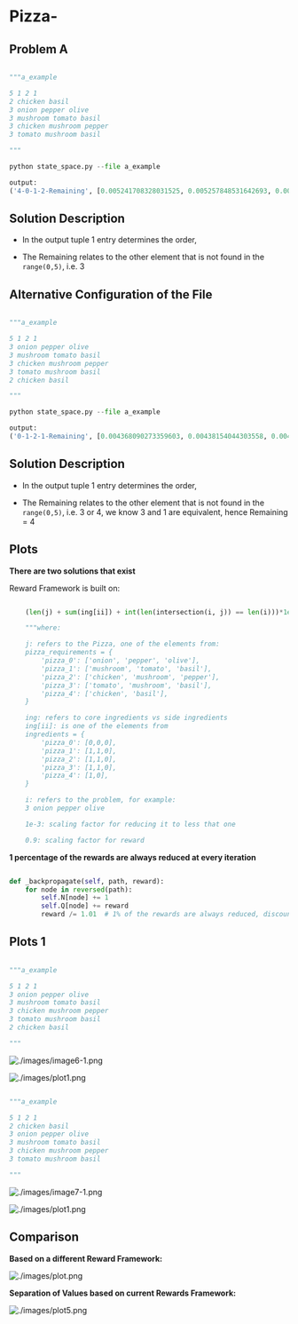 # Pizza-

## Problem A

```python

"""a_example

5 1 2 1 
2 chicken basil
3 onion pepper olive
3 mushroom tomato basil
3 chicken mushroom pepper
3 tomato mushroom basil

"""

python state_space.py --file a_example

output:
('4-0-1-2-Remaining', [0.005241708328031525, 0.005257848531642693, 0.005299289285364182, 0.005347979662831151, 0.005399999999999997])

```

Solution Description
--------------------

- In the output tuple 1 entry determines the order, 

- The Remaining relates to the other element that is not found in the `range(0,5)`, i.e. 3

Alternative Configuration of the File
-------------------------------------

```python

"""a_example

5 1 2 1 
3 onion pepper olive
3 mushroom tomato basil
3 chicken mushroom pepper
3 tomato mushroom basil
2 chicken basil

"""

python state_space.py --file a_example

output:
('0-1-2-1-Remaining', [0.004368090273359603, 0.00438154044303558, 0.00441607440447015, 0.0044566497190259595, 0.004500000000000003])

```

Solution Description
--------------------

- In the output tuple 1 entry determines the order, 

- The Remaining relates to the other element that is not found in the `range(0,5)`, i.e. 3 or 4, we know 3 and 1 are equivalent, hence Remaining = 4

## Plots

**There are two solutions that exist**

Reward Framework is built on:

```python

    (len(j) + sum(ing[ii]) + int(len(intersection(i, j)) == len(i)))*1e-3 * 0.9

    """where:

    j: refers to the Pizza, one of the elements from:
    pizza_requirements = {
        'pizza_0': ['onion', 'pepper', 'olive'],
        'pizza_1': ['mushroom', 'tomato', 'basil'],
        'pizza_2': ['chicken', 'mushroom', 'pepper'],
        'pizza_3': ['tomato', 'mushroom', 'basil'],
        'pizza_4': ['chicken', 'basil'],
    }

    ing: refers to core ingredients vs side ingredients
    ing[ii]: is one of the elements from
    ingredients = {
        'pizza_0': [0,0,0],
        'pizza_1': [1,1,0],
        'pizza_2': [1,1,0],
        'pizza_3': [1,1,0],
        'pizza_4': [1,0],
    }

    i: refers to the problem, for example:
    3 onion pepper olive

    1e-3: scaling factor for reducing it to less that one

    0.9: scaling factor for reward

```

**1 percentage of the rewards are always reduced at every iteration**

```python

def _backpropagate(self, path, reward):
    for node in reversed(path):
        self.N[node] += 1
        self.Q[node] += reward
        reward /= 1.01  # 1% of the rewards are always reduced, discounted returns

```

## Plots 1

```python

"""a_example

5 1 2 1 
3 onion pepper olive
3 mushroom tomato basil
3 chicken mushroom pepper
3 tomato mushroom basil
2 chicken basil

"""

```

![./images/image6-1.png](./images/image6-1.png)

![./images/plot1.png](./images/plot1.png)

```python

"""a_example

5 1 2 1 
2 chicken basil
3 onion pepper olive
3 mushroom tomato basil
3 chicken mushroom pepper
3 tomato mushroom basil

"""

```

![./images/image7-1.png](./images/image7-1.png)

![./images/plot1.png](./images/plot2.png)

## Comparison

**Based on a different Reward Framework:**

![./images/plot.png](./images/plot.png)

**Separation of Values based on current Rewards Framework:**

![./images/plot5.png](./images/plot5.png)